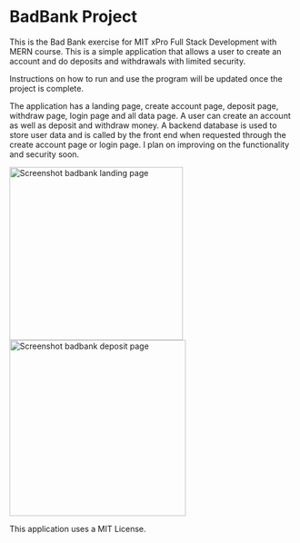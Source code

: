 # BadBank Project

This is the Bad Bank exercise for MIT xPro Full Stack Development with MERN course. This is a simple application that allows a user to create an account and do deposits and withdrawals with limited security.  

Instructions on how to run and use the program will be updated once the project is complete.

The application has a landing page, create account page, deposit page, withdraw page, login page and all data page.  A user can 
create an account as well as deposit and withdraw money.  A backend database is used to store user data and is called by the front end when requested through the create account page or login page.  I plan on improving on the functionality and security soon.  

<img width="305" alt="Screenshot badbank landing page" src="https://github.com/user-attachments/assets/5f3f5722-2262-40a5-b923-446c961c4272">

<img width="310" alt="Screenshot badbank deposit page" src="https://github.com/user-attachments/assets/93807ebf-4be5-4c97-9385-92106adce167">

This application uses a MIT License.

